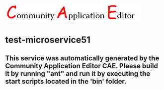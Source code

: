 ![CAE](https://github.com/CAE-Community-Application-Editor/microservice-test-microservice51/blob/master/img/logo.png)  

test-microservice51
===================


This service was automatically generated by the Community Application Editor CAE. Please build it by running "ant" and run it by executing the start scripts located in the 'bin' folder.
---------------

